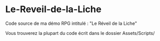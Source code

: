 # Le-Reveil-de-la-Liche
Code source de ma démo RPG intitulé : "Le Réveil de la Liche"

Vous trouverez la plupart du code écrit dans le dossier Assets/Scripts/
